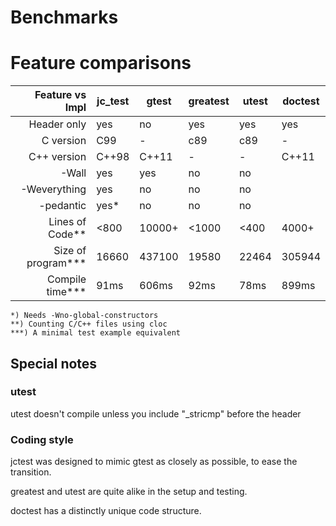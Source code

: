 # Benchmarks

# Feature comparisons

| Feature vs Impl        | jc_test |  gtest  | greatest |  utest  | doctest |
|-----------------------:|---------|---------|----------|---------|---------|
| Header only            |   yes   |    no   |    yes   |   yes   |   yes   |
| C version              |   C99   |    -    |    c89   |   c89   |    -    |
| C++ version            |  C++98  |  C++11  |     -    |    -    |  C++11  |
| -Wall                  |   yes   |   yes   |    no    |   no    |         |
| -Weverything           |   yes   |    no   |    no    |   no    |         |
| -pedantic              |   yes*  |    no   |    no    |   no    |         |
| Lines of Code**        |  <800   |  10000+ |   <1000  |  <400   |  4000+  |
| Size of program***     |  16660  |  437100 |   19580  |  22464  | 305944  |
| Compile time***        |   91ms  |  606ms  |    92ms  |  78ms   |  899ms  |


    *) Needs -Wno-global-constructors 
    **) Counting C/C++ files using cloc
    ***) A minimal test example equivalent

## Special notes

### utest

utest doesn't compile unless you include "\_stricmp" before the header


### Coding style

jctest was designed to mimic gtest as closely as possible, to ease the transition.

greatest and utest are quite alike in the setup and testing.

doctest has a distinctly unique code structure.